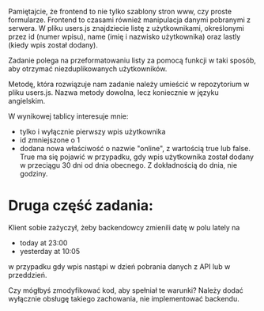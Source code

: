 Pamiętajcie, że frontend to nie tylko szablony stron www, czy proste formularze. Frontend to czasami również manipulacja danymi pobranymi z serwera. W pliku users.js znajdziecie listę z użytkownikami, określonymi przez id (numer wpisu), name (imię i nazwisko użytkownika) oraz lastly (kiedy wpis został dodany).

Zadanie polega na przeformatowaniu listy za pomocą funkcji w taki sposób, aby otrzymać niezduplikowanych użytkowników. 

Metodę, która rozwiązuje nam zadanie należy umieścić w repozytorium w pliku users.js. Nazwa metody dowolna, lecz koniecznie w języku angielskim.

W wynikowej tablicy interesuje mnie: 
- tylko i wyłącznie pierwszy wpis użytkownika
- id zmniejszone o 1
- dodana nowa właściwość o nazwie "online", z wartością true lub false. True ma się pojawić w przypadku, gdy wpis użytkownika został dodany w przeciągu 30 dni od dnia obecnego. Z dokładnością do dnia, nie godziny.

# Druga część zadania:

Klient sobie zażyczył, żeby backendowcy zmienili datę w polu lately na
- today at 23:00
- yesterday at 10:05

w przypadku gdy wpis nastąpi w dzień pobrania danych z API lub w przeddzień.

Czy mógłbyś zmodyfikować kod, aby spełniał te warunki?
Należy dodać wyłącznie obsługę takiego zachowania, nie implementować backendu.

